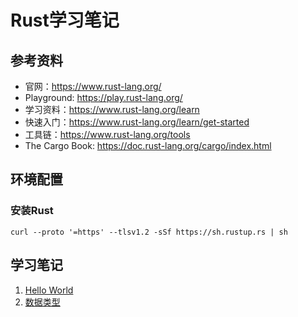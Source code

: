 # Rust学习笔记
## 参考资料
- 官网：https://www.rust-lang.org/
- Playground: https://play.rust-lang.org/
- 学习资料：https://www.rust-lang.org/learn
- 快速入门：https://www.rust-lang.org/learn/get-started
- 工具链：https://www.rust-lang.org/tools
- The Cargo Book: https://doc.rust-lang.org/cargo/index.html

## 环境配置
### 安装Rust
`curl --proto '=https' --tlsv1.2 -sSf https://sh.rustup.rs | sh`

## 学习笔记
1. [Hello World](./hello_world)
2. [数据类型](./data_types)
